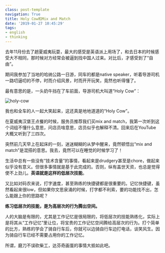 ```yaml
---
class: post-template
navigation: True
title: Holy Cow和Mix and Match
date: '2019-01-27 10:45:29'
tags:
- english
- thinking
---
```


去年11月份去了趟夏威夷玩耍，最大的感受是英语派上用场了，和去日本的时候感受大不相同，那时候对方经常会被逼到找中国人过来。对比后，才感受到了“自由”。

期间我参加了当地的哈纳公路一日游，同车的都是native speaker，听着导游司机一路叨逼叨的不停，时而介绍风景，时而开开玩笑，竟然也听得懂了。

最有意思的是，一头奶牛挡在了车前面，导游司机大叫道“Holy Cow”：

![holy-cow](https://cdn.imshuai.com/images/2019/01/holy-cow.jpg)

我也和全车的人一起大笑起来，这还真是地地道道的“Holy Cow”。

在夏威夷汉堡王点餐的时候，服务员推荐我们买mix and match，我第一次听到这个词组不懂什么意思，问店员啥意思，店员似乎也解释不清。回来后在YouTube大概又听到了三四次。

突然前几天早上在起床的一刻，迷迷糊糊的从梦中醒来，竟然顿悟出“mix and match”是混搭的意思。我去，竟然可以在睡觉的时候学习了！

生活中总有一些没有“技术含量”的事情，看起来是drudgery甚至是chore，做起来似乎没有意义。但很多事情就是基于此完成的。否则，纵有盖世天资，也总是觉得使不上劲儿。**英语就是这样的低层次技能**。

又比如对码农来说，打字速度，甚至熟练的快捷键都是很重要的。记忆快捷键，虽然看起来很low，但如果你文思泉涌的时候，打字都不利索，要的功能找不出，怎么能跟上你的思路呢？

**练习低层次的技能，是为高层次的行为腾出空间。**

人的大脑是有限的，尤其是工作记忆是很局限的，将低层次的技能熟练化，实际上是将其从“工作记忆”里让位，将宝贵的工作记忆空间腾给高层次的行为。打个简单的比方，熟练的学会了骑自行车后，你就可以边骑自行车边打电话，谈笑风生。因为骑自行车已经不需要占用你的工作记忆。

所谓，磨刀不误砍柴工，达芬奇画蛋的事情大抵如此吧。
<!--stackedit_data:
eyJoaXN0b3J5IjpbLTE3NjQwMDg4NjVdfQ==
-->
